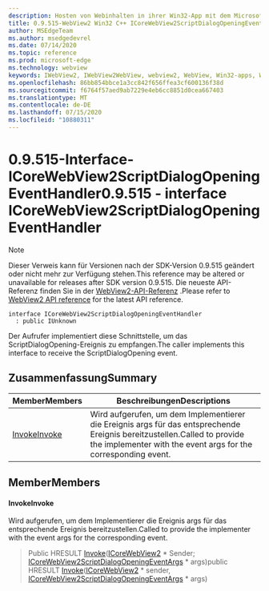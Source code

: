 ```yaml
---
description: Hosten von Webinhalten in ihrer Win32-App mit dem Microsoft Edge WebView2-Steuerelement
title: 0.9.515-WebView2 Win32 C++ ICoreWebView2ScriptDialogOpeningEventHandler
author: MSEdgeTeam
ms.author: msedgedevrel
ms.date: 07/14/2020
ms.topic: reference
ms.prod: microsoft-edge
ms.technology: webview
keywords: IWebView2, IWebView2WebView, webview2, WebView, Win32-apps, Win32, Edge, ICoreWebView2, ICoreWebView2Controller, Browser-Steuerelement, Edge-HTML
ms.openlocfilehash: 86bb854bbce1a3cc842f656ffea3cf600136f38d
ms.sourcegitcommit: f6764f57aed9ab7229e4eb6cc8851d0cea667403
ms.translationtype: MT
ms.contentlocale: de-DE
ms.lasthandoff: 07/15/2020
ms.locfileid: "10880311"
---
```

# <span data-ttu-id="654e3-104">0.9.515-Interface-ICoreWebView2ScriptDialogOpeningEventHandler</span><span class="sxs-lookup"><span data-stu-id="654e3-104">0.9.515 - interface ICoreWebView2ScriptDialogOpeningEventHandler</span></span> 

> [!NOTE]
> <span data-ttu-id="654e3-105">Dieser Verweis kann für Versionen nach der SDK-Version 0.9.515 geändert oder nicht mehr zur Verfügung stehen.</span><span class="sxs-lookup"><span data-stu-id="654e3-105">This reference may be altered or unavailable for releases after SDK version 0.9.515.</span></span> <span data-ttu-id="654e3-106">Die neueste API-Referenz finden Sie in der [WebView2-API-Referenz](../../../webview2-api-reference.md) .</span><span class="sxs-lookup"><span data-stu-id="654e3-106">Please refer to [WebView2 API reference](../../../webview2-api-reference.md) for the latest API reference.</span></span>

```
interface ICoreWebView2ScriptDialogOpeningEventHandler
  : public IUnknown
```

<span data-ttu-id="654e3-107">Der Aufrufer implementiert diese Schnittstelle, um das ScriptDialogOpening-Ereignis zu empfangen.</span><span class="sxs-lookup"><span data-stu-id="654e3-107">The caller implements this interface to receive the ScriptDialogOpening event.</span></span>

## <span data-ttu-id="654e3-108">Zusammenfassung</span><span class="sxs-lookup"><span data-stu-id="654e3-108">Summary</span></span>

 <span data-ttu-id="654e3-109">Member</span><span class="sxs-lookup"><span data-stu-id="654e3-109">Members</span></span>                        | <span data-ttu-id="654e3-110">Beschreibungen</span><span class="sxs-lookup"><span data-stu-id="654e3-110">Descriptions</span></span>
--------------------------------|---------------------------------------------
[<span data-ttu-id="654e3-111">Invoke</span><span class="sxs-lookup"><span data-stu-id="654e3-111">Invoke</span></span>](#invoke) | <span data-ttu-id="654e3-112">Wird aufgerufen, um dem Implementierer die Ereignis args für das entsprechende Ereignis bereitzustellen.</span><span class="sxs-lookup"><span data-stu-id="654e3-112">Called to provide the implementer with the event args for the corresponding event.</span></span>

## <span data-ttu-id="654e3-113">Member</span><span class="sxs-lookup"><span data-stu-id="654e3-113">Members</span></span>

#### <span data-ttu-id="654e3-114">Invoke</span><span class="sxs-lookup"><span data-stu-id="654e3-114">Invoke</span></span> 

<span data-ttu-id="654e3-115">Wird aufgerufen, um dem Implementierer die Ereignis args für das entsprechende Ereignis bereitzustellen.</span><span class="sxs-lookup"><span data-stu-id="654e3-115">Called to provide the implementer with the event args for the corresponding event.</span></span>

> <span data-ttu-id="654e3-116">Public HRESULT [Invoke](#invoke)([ICoreWebView2](icorewebview2.md) \* Sender; [ICoreWebView2ScriptDialogOpeningEventArgs](icorewebview2scriptdialogopeningeventargs.md) \* args)</span><span class="sxs-lookup"><span data-stu-id="654e3-116">public HRESULT [Invoke](#invoke)([ICoreWebView2](icorewebview2.md) \* sender, [ICoreWebView2ScriptDialogOpeningEventArgs](icorewebview2scriptdialogopeningeventargs.md) \* args)</span></span>

